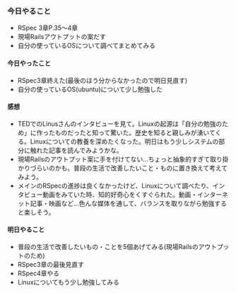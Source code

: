 ### 今日やること
- RSpec 3章P.35～4章
- 現場Railsアウトプットの案だす
- 自分の使っているOSについて調べてまとめてみる

#### 今日やったこと
- RSpec3章終えた(最後のほう分からなかったので明日見直す)
- 自分の使っているOS(ubuntu)について少し勉強した

#### 感想
- TEDでのLinusさんのインタビューを見て。Linuxの起源は「自分の勉強のため」に作ったものだったと知って驚いた。歴史を知ると親しみが湧いてくる。Linuxについての教養を深めたくなった。明日はもう少しシステムの部分に触れた記事を読んでみようかな。
- 現場Railsのアウトプット案に手を付けてない…ちょっと抽象的すぎて取り掛かりづらいのかも。普段の生活で改善したいこと・ものに置き換えて考えてみよう。
- メインのRSpecの進捗は良くなかったけど、Linuxについて調べたり、インタビュー動画をみていた時、知的好奇心をくすぐられた。動画・インターネット記事・映画など…色んな媒体を通して、バランスを取りながら勉強すると楽しそう。

#### 明日やること
- 普段の生活で改善したいもの・ことを5個あげてみる(現場Railsのアウトプットのため)
- RSpec3章の最後見直す
- RSpec4章やる
- Linuxについてもう少し勉強してみる